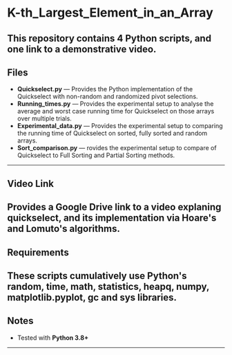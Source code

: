 # K-th_Largest_Element_in_an_Array

This repository contains 4 Python scripts, and one link to a demonstrative video.
---

## Files

- **Quickselect.py** — Provides the Python implementation of the Quickselect with non-random and randomized pivot selections.
- **Running_times.py** — Provides the experimental setup to analyse the average and worst case running time for Quickselect on those arrays over multiple trials.
- **Experimental_data.py** — Provides the experimental setup to comparing the running time of Quickselect on sorted, fully sorted and random arrays.
- **Sort_comparison.py** — rovides the experimental setup to compare of Quickselect to Full Sorting and Partial Sorting methods.
---

## Video Link

Provides a Google Drive link to a video explaning quickselect, and its implementation via Hoare's and Lomuto's algorithms.
---

## Requirements

These scripts cumulatively use Python's random, time, math, statistics, heapq, numpy, matplotlib.pyplot, gc and sys libraries.
---

## Notes

- Tested with **Python 3.8+**
---
